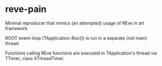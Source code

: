 # reve-pain

Minimal reproducer that mimics (an attempted) usage of REve in art framework.

ROOT event-loop (TApplication::Run()) is run in a separate (not main) thread.

Functions calling REve functions are executed in TApplication's thread via TTimer, class XThreadTimer.
